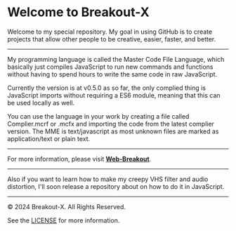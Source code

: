 # Welcome to Breakout-X
Welcome to my special repository.
My goal in using GitHub is to create projects that allow other people to be creative, easier, faster, and better.

--------
My programming language is called the Master Code File Language, which basically just compiles JavaScript to run new commands and functions without having to spend hours to write the same code in raw JavaScript.

Currently the version is at v0.5.0 as so far, the only complied thing is JavaScript imports without requiring a ES6 module, meaning that this can be used locally as well.

You can use the language in your work by creating a file called Complier.mcrf or .mcfx and importing the code from the latest complier version. The MME is text/javascript as most unknown files are marked as application/text or plain text.

--------
For more information, please visit [**Web-Breakout**](https://github.com/Web-Breakout/Web-Breakout.github.io).

--------
Also if you want to learn how to make my creepy VHS filter and audio distortion, I'll soon release a repository about on how to do it in JavaScript.

--------
© 2024 Breakout-X. All Rights Reserved.

See the [LICENSE](/LICENSE.md) for more information.
